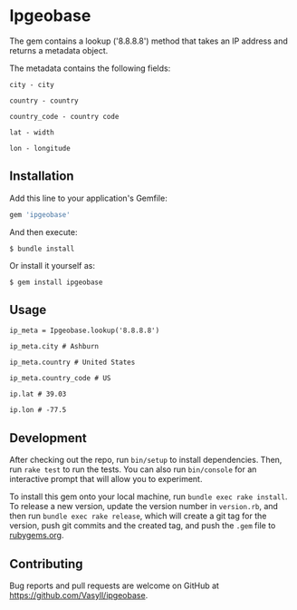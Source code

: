 # Ipgeobase

The gem contains a lookup ('8.8.8.8') method that takes an IP address and returns a metadata object.

The metadata contains the following fields:

    city - city

    country - country

    country_code - country code

    lat - width

    lon - longitude 

## Installation

Add this line to your application's Gemfile:

```ruby
gem 'ipgeobase'
```

And then execute:

    $ bundle install

Or install it yourself as:

    $ gem install ipgeobase

## Usage

    ip_meta = Ipgeobase.lookup('8.8.8.8')

    ip_meta.city # Ashburn

    ip_meta.country # United States

    ip_meta.country_code # US

    ip.lat # 39.03

    ip.lon # -77.5

## Development

After checking out the repo, run `bin/setup` to install dependencies. Then, run `rake test` to run the tests. You can also run `bin/console` for an interactive prompt that will allow you to experiment.

To install this gem onto your local machine, run `bundle exec rake install`. To release a new version, update the version number in `version.rb`, and then run `bundle exec rake release`, which will create a git tag for the version, push git commits and the created tag, and push the `.gem` file to [rubygems.org](https://rubygems.org).

## Contributing

Bug reports and pull requests are welcome on GitHub at https://github.com/Vasyll/ipgeobase.